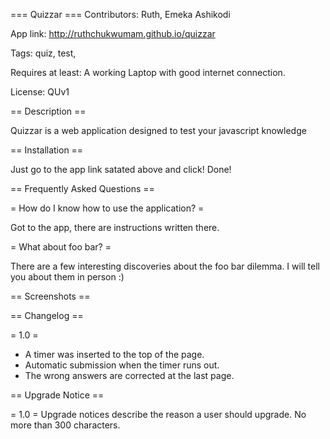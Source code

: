 === Quizzar ===
Contributors: Ruth, Emeka Ashikodi

App link: http://ruthchukwumam.github.io/quizzar

Tags: quiz, test,

Requires at least: A working Laptop with good internet connection.

License: QUv1


== Description ==

Quizzar is a  web application designed to test your javascript knowledge

== Installation ==

Just go to the app link satated above and click!
Done!


== Frequently Asked Questions ==

= How do I know how to use the application? =

Got to the app, there are instructions written there.

= What about foo bar? =

There are a few interesting discoveries about the foo bar dilemma.
I will tell you about them in person :)


== Screenshots ==


== Changelog ==

= 1.0 =
* A timer was inserted to the top of the page.
* Automatic submission when the timer runs out.
* The wrong answers are corrected at the last page.

== Upgrade Notice ==

= 1.0 =
Upgrade notices describe the reason a user should upgrade.  No more than 300 characters.


